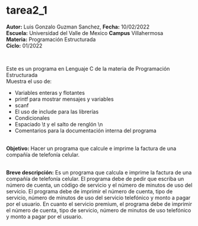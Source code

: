 # tarea2_1
<p><b>Autor:</b> Luis Gonzalo Guzman Sanchez, <b>Fecha:</b> 10/02/2022 <br>
  <b>Escuela:</b> Universidad del Valle de Mexico <b>Campus</b> Villahermosa <br>
  <b>Materia:</b> Programación Estructurada <br>
  <b>Ciclo:</b> 01/2022</p>
<br>
<p>Este es un programa en Lenguaje C de la materia de Programación Estructurada<br>
Muestra el uso de:
  <ul>
    <li>Variables enteras y flotantes</li>
    <li>printf para mostrar mensajes y variables</li>
    <li>scanf</li>
    <li>El uso de include para las librerías</li>
    <li>Condicionales</li>
    <li>Espaciado \t y el salto de renglón \n</li>
    <li>Comentarios para la documentación interna del programa</li>
    </ul>
    </p>
<br>
<b>Objetivo:</b> Hacer un programa que calcule e imprime la factura de una compañía de telefonía celular.
<br>
<br>
<p><b>Breve descripción:</b> 
Es un programa que calcula e imprime la factura de una compañía de telefonía celular. 
El programa debe de pedir que escriba un número de cuenta, un código de servicio y el número de minutos de uso del servicio. El programa debe de imprimir el número de cuenta, tipo de servicio, número de minutos de uso del servicio telefónico y monto a pagar por el usuario. En cuanto el servicio premium, el programa debe de imprimir el número de cuenta, tipo de servicio, número de minutos de uso telefónico y monto a pagar por el usuario.
<br>
</p>

